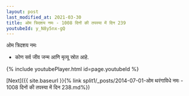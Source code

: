 ```yaml
---
layout: post
last_modified_at: 2021-03-30
title: ओम त्रिदशय नमः - 1008 दिनों की तपस्या में दिन 239
youtubeId: y_N8y5nx-gQ
---
```

 
 
 ओम त्रिदशय नमः  
 
 -  कोण सर्व जीव जन्म आणि मृत्यू स्रोत आहे. 
 
  
 
  
 
 
 
 
 
 


{% include youtubePlayer.html id=page.youtubeId %}
 
[Next]({{ site.baseurl }}{% link  split1/_posts/2014-07-01-ओम थरंगाविधे नमः - 1008 दिनों की तपस्या में दिन 238.md%})
 
